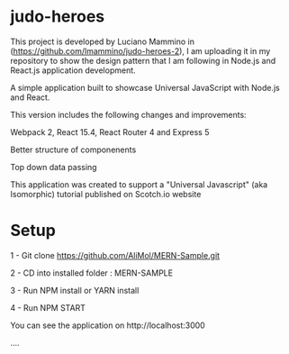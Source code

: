 # judo-heroes

This project is developed by Luciano Mammino in (https://github.com/lmammino/judo-heroes-2),
I am uploading it in my repository to show the design pattern that I am following in Node.js and React.js
application development.

A simple application built to showcase Universal JavaScript with Node.js and React.

This version includes the following changes and improvements:

Webpack 2, React 15.4, React Router 4 and Express 5

Better structure of componenents

Top down data passing

This application was created to support a "Universal Javascript" (aka Isomorphic) tutorial published on Scotch.io
website

# Setup

1 - Git clone https://github.com/AliMol/MERN-Sample.git

2 - CD into installed folder : MERN-SAMPLE

3 - Run NPM install or YARN install

4 - Run NPM START

You can see the application on http://localhost:3000

....





